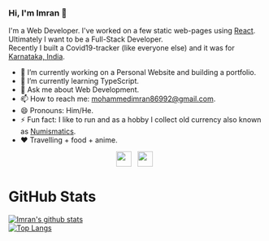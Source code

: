 ### Hi, I'm Imran 👋

<!--
**M0hammedImran/m0hammedimran** is a ✨ _special_ ✨ repository because its `README.md` (this file) appears on your GitHub profile.
Here are some ideas to get you started:
-->
I'm a Web Developer. I've worked on a few static web-pages using [React](https://reactjs.org/). Ultimately I want to be a Full-Stack Developer.   
Recently I built a Covid19-tracker (like everyone else) and it was for [Karnataka, India](https://www.google.com/search?hl=en&q=karnataka%20india).

- 🔭 I’m currently working on a Personal Website and building a portfolio.
- 🌱 I’m currently learning TypeScript.
- 💬 Ask me about Web Development.
- 📫 How to reach me: mohammedimran86992@gmail.com.
- 😄 Pronouns: Him/He.
- ⚡ Fun fact: I like to run and as a hobby I collect old currency also known as [Numismatics](https://www.google.com/search?q=numismatics). 
- :heart: Travelling + food + anime.

<p align='center'>
<a href="https://twitter.com/md_imran_1999"><img height="30" src="https://github.com/stephenajulu/WaylonWalker/blob/main/icon/twitter.png?raw=true"></a>&nbsp;&nbsp;
<a href="https://instagram.com/m0hd_imran"><img height="30" src="https://github.com/stephenajulu/WaylonWalker/blob/main/icon/instagram.jpg?raw=true"></a>&nbsp;&nbsp;
</p>




# GitHub Stats

[![Imran's github stats](https://github-readme-stats.vercel.app/api?username=m0hammedimran&theme=chartreuse-dark&show_icons=true&hide=stars)](https://github.com/anuraghazra/github-readme-stats)  
[![Top Langs](https://github-readme-stats.vercel.app/api/top-langs/?username=m0hammedimran&layout=compact&theme=chartreuse-dark)](https://github.com/anuraghazra/github-readme-stats)
